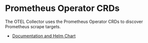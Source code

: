 # Prometheus Operator CRDs

The OTEL Collector uses the Prometheus Operator CRDs to discover Prometheus scrape targets.

- [Documentation and Helm Chart](https://github.com/prometheus-community/helm-charts/tree/main/charts/prometheus-operator-crds)
